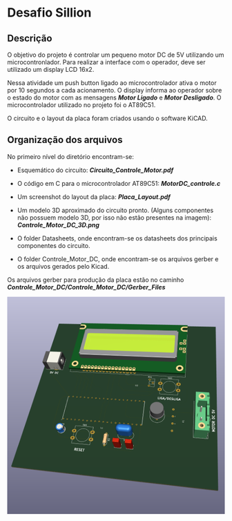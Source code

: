 # Desafio Sillion

## Descrição
O objetivo do projeto é controlar um pequeno motor DC de 5V utilizando um microcontronlador. Para realizar a interface com o operador, deve ser utilizado um display LCD 16x2.  

Nessa atividade um push button ligado ao microcontrolador ativa o motor por 10 segundos a cada acionamento. O display informa ao operador sobre o estado do motor com as mensagens ***Motor Ligado*** e ***Motor Desligado***. O microcontrolador utilizado no projeto foi o AT89C51. 

O circuito e o layout da placa foram criados usando o software KiCAD. 

## Organização dos arquivos

No primeiro nível do diretório encontram-se:

* Esquemático do circuito: ***Circuito_Controle_Motor.pdf***
* O código em C para o microcontrolador AT89C51: ***MotorDC_controle.c***
* Um screenshot do layout da placa: ***Placa_Layout.pdf***
* Um modelo 3D aproximado do circuito pronto. (Alguns componentes não possuem modelo 3D, por isso não estão presentes na imagem): ***Controle_Motor_DC_3D.png***

* O folder Datasheets, onde encontram-se os datasheets dos principais componentes do circuito.

* O folder Controle_Motor_DC, onde encontram-se os arquivos gerber e os arquivos gerados pelo Kicad.

Os arquivos gerber para produção da placa estão no caminho ***Controle_Motor_DC/Controle_Motor_DC/Gerber_Files***



![Modelo 3D do circuito](Controle_Motor_DC_3D.png)
